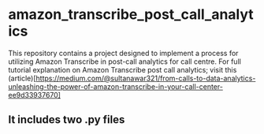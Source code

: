 # amazon_transcribe_post_call_analytics
This repository contains a project designed to implement a process for utilizing Amazon Transcribe in post-call analytics for call centre. 
For full tutorial explanation on Amazon Transcribe post call analytics; visit this
(article)[https://medium.com/@sultanawar321/from-calls-to-data-analytics-unleashing-the-power-of-amazon-transcribe-in-your-call-center-ee9d33937670]

## It includes two .py files